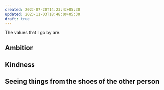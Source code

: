 ```yaml
---
created: 2023-07-20T14:23:43+05:30
updated: 2023-11-03T18:48:09+05:30
draft: true
---
```

The values that I go by are.

## Ambition

## Kindness

## Seeing things from the shoes of the other person

